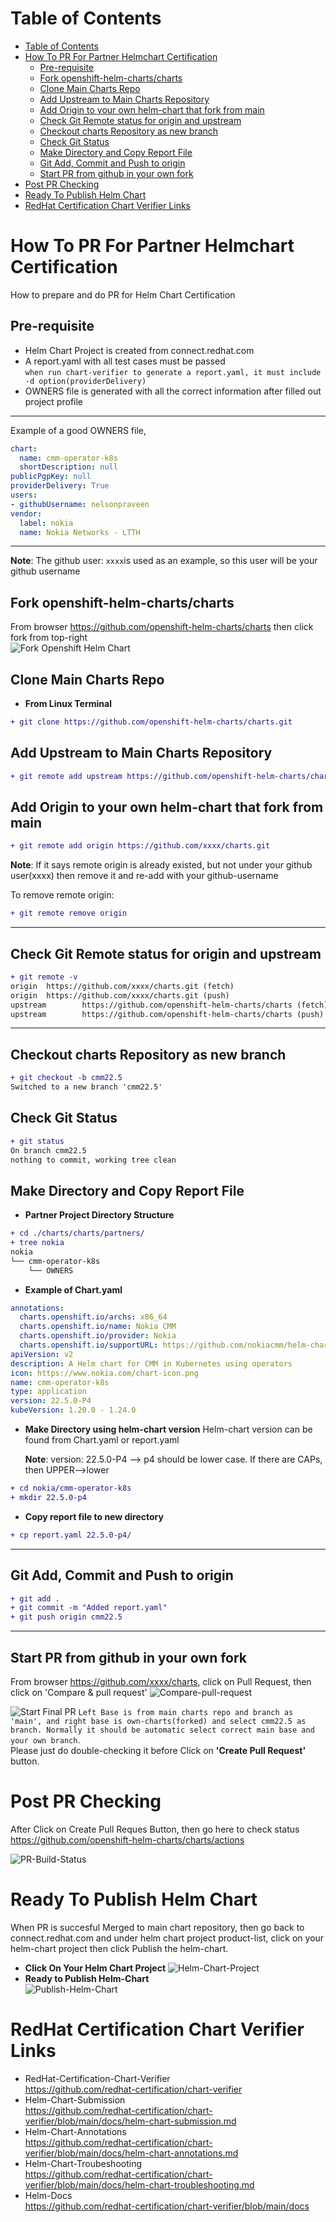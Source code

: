 Table of Contents
=================

* [Table of Contents](#table-of-contents)
* [How To PR For Partner Helmchart Certification](#how-to-pr-for-partner-helmchart-certification)
   * [Pre-requisite](#pre-requisite)
   * [Fork openshift-helm-charts/charts](#fork-openshift-helm-chartscharts)
   * [Clone Main Charts Repo](#clone-main-charts-repo)
   * [Add Upstream to Main Charts Repository](#add-upstream-to-main-charts-repository)
   * [Add Origin to your own helm-chart that fork from main](#add-origin-to-your-own-helm-chart-that-fork-from-main)
   * [Check Git Remote status for origin and upstream](#check-git-remote-status-for-origin-and-upstream)
   * [Checkout charts Repository as new branch](#checkout-charts-repository-as-new-branch)
   * [Check Git Status](#check-git-status)
   * [Make Directory and Copy Report File](#make-directory-and-copy-report-file)
   * [Git Add, Commit and Push to origin](#git-add-commit-and-push-to-origin)
   * [Start PR from github in your own fork](#start-pr-from-github-in-your-own-fork)
* [Post PR Checking](#post-pr-checking)
* [Ready To Publish Helm Chart](#ready-to-publish-helm-chart)
* [RedHat Certification Chart Verifier Links](#redhat-certification-chart-verifier-links)

   
# How To PR For Partner Helmchart Certification
How to prepare and do PR for Helm Chart Certification

## Pre-requisite
- Helm Chart Project is created from connect.redhat.com
- A report.yaml with all test cases must be passed  
 `when run chart-verifier to generate a report.yaml, it must include -d option(providerDelivery)`  
- OWNERS file is generated with all the correct information after filled out project profile 
---
Example of a good OWNERS file,
```yaml
chart:
  name: cmm-operator-k8s
  shortDescription: null
publicPgpKey: null
providerDelivery: True
users:
- githubUsername: nelsonpraveen
vendor:
  label: nokia
  name: Nokia Networks - LTTH
```
---
**Note**: The github user: `xxxx`is used as an example, so this user will be your github username  

## Fork openshift-helm-charts/charts
From browser https://github.com/openshift-helm-charts/charts then click fork from top-right  
![Fork Openshift Helm Chart](img/fork-chart.png "Fork Openshift Helm Chart")

## Clone Main Charts Repo
- **From Linux Terminal**
```diff
+ git clone https://github.com/openshift-helm-charts/charts.git
```
## Add Upstream to Main Charts Repository
```diff
+ git remote add upstream https://github.com/openshift-helm-charts/charts
```

## Add Origin to your own helm-chart that fork from main
```diff
+ git remote add origin https://github.com/xxxx/charts.git
```
**Note**: If it says remote origin is already existed, but not under your github user(xxxx) then remove it and re-add with your github-username  
  
To remove remote origin:
```diff
+ git remote remove origin
```
---
## Check Git Remote status for origin and upstream
```diff
+ git remote -v
origin  https://github.com/xxxx/charts.git (fetch)
origin  https://github.com/xxxx/charts.git (push)
upstream        https://github.com/openshift-helm-charts/charts (fetch)
upstream        https://github.com/openshift-helm-charts/charts (push)
```
---
## Checkout charts Repository as new branch
```diff
+ git checkout -b cmm22.5
Switched to a new branch 'cmm22.5'
```
## Check Git Status
```diff
+ git status
On branch cmm22.5
nothing to commit, working tree clean
```
## Make Directory and Copy Report File
- **Partner Project Directory Structure**
```diff
+ cd ./charts/charts/partners/
+ tree nokia
nokia
└── cmm-operator-k8s
    └── OWNERS
```
- **Example of Chart.yaml**
```yaml
annotations:
  charts.openshift.io/archs: x86_64
  charts.openshift.io/name: Nokia CMM
  charts.openshift.io/provider: Nokia
  charts.openshift.io/supportURL: https://github.com/nokiacmm/helm-chart
apiVersion: v2
description: A Helm chart for CMM in Kubernetes using operators
icon: https://www.nokia.com/chart-icon.png
name: cmm-operator-k8s
type: application
version: 22.5.0-P4
kubeVersion: 1.20.0 - 1.24.0
```
- **Make Directory using helm-chart version**
  Helm-chart version can be found from Chart.yaml or report.yaml
  
  **Note**: version: 22.5.0-P4 --> p4 should be lower case. If there are CAPs, then UPPER-->lower

```diff
+ cd nokia/cmm-operator-k8s
+ mkdir 22.5.0-p4
```
- **Copy report file to new directory**
```diff
+ cp report.yaml 22.5.0-p4/
```
---
## Git Add, Commit and Push to origin
```diff
+ git add .
+ git commit -m "Added report.yaml"
+ git push origin cmm22.5
```
---
## Start PR from github in your own fork
From browser https://github.com/xxxx/charts, click on Pull Request, then click on 'Compare & pull request'
![Compare-pull-request](img/final-pr-merge.png "Compare & Pull-Request")  
  
![Start Final PR](img/pull-request1.png "Start do Helm Chart Final PR")
`Left Base is from main charts repo and branch as 'main', and right base is own-charts(forked) and select cmm22.5 as branch. Normally it should be automatic select correct main base and your own branch`.  
Please just do double-checking it before Click on **'Create Pull Request'** button.  

# Post PR Checking
After Click on Create Pull Reques Button, then go here to check status  
https://github.com/openshift-helm-charts/charts/actions

![PR-Build-Status](img/pr-success-build.png "Check PR Build Status")

# Ready To Publish Helm Chart
When PR is succesful Merged to main chart repository, then go back to connect.redhat.com and under helm chart project product-list, click on your helm-chart project then click Publish the helm-chart. 
- **Click On Your Helm Chart Project** 
![Helm-Chart-Project](img/helm-chart-project.png "Click on Helm Chart Project")
- **Ready to Publish Helm-Chart**  
![Publish-Helm-Chart](img/click-publish-helm-chart.png "Publish Helm-Chart")


# RedHat Certification Chart Verifier Links
- RedHat-Certification-Chart-Verifier  
  https://github.com/redhat-certification/chart-verifier
- Helm-Chart-Submission   
  https://github.com/redhat-certification/chart-verifier/blob/main/docs/helm-chart-submission.md
- Helm-Chart-Annotations  
  https://github.com/redhat-certification/chart-verifier/blob/main/docs/helm-chart-annotations.md
- Helm-Chart-Troubeshooting  
  https://github.com/redhat-certification/chart-verifier/blob/main/docs/helm-chart-troubleshooting.md
- Helm-Docs  
  https://github.com/redhat-certification/chart-verifier/blob/main/docs
  
